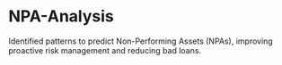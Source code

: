 # NPA-Analysis
Identified patterns to predict Non-Performing Assets (NPAs), improving proactive risk management and reducing bad loans.
